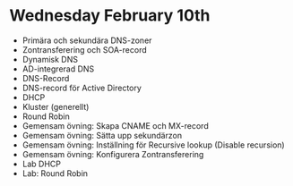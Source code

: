 # Wednesday February 10th
* Primära och sekundära DNS-zoner
* Zontransferering och SOA-record
* Dynamisk DNS
* AD-integrerad DNS
* DNS-Record
* DNS-record för Active Directory
* DHCP
* Kluster (generellt)
* Round Robin 
* Gemensam övning: Skapa CNAME och MX-record
* Gemensam övning: Sätta upp sekundärzon
* Gemensam övning: Inställning för Recursive lookup (Disable recursion)
* Gemensam övning: Konfigurera Zontransferering
* Lab DHCP
* Lab: Round Robin

<!-- Did not attend -->